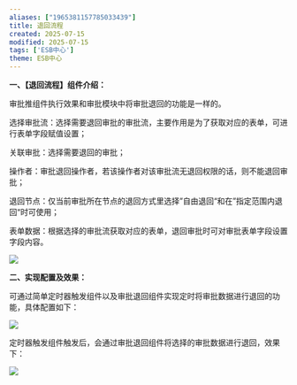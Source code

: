 ```yaml
---
aliases: ["1965381157785033439"]
title: 退回流程
created: 2025-07-15
modified: 2025-07-15
tags: ['ESB中心']
theme: ESB中心
---
```


**一、【退回流程】组件介绍：**

审批推组件执行效果和审批模块中将审批退回的功能是一样的。

选择审批流：选择需要退回审批的审批流，主要作用是为了获取对应的表单，可进行表单字段赋值设置；

关联审批：选择需要退回的审批；

操作者：审批退回操作者，若该操作者对该审批流无退回权限的话，则不能退回审批；

退回节点：仅当前审批所在节点的退回方式里选择”自由退回“和在”指定范围内退回“时可使用；

表单数据：根据选择的审批流获取对应的表单，退回审批时可对审批表单字段设置字段内容。

![](7148769d74cbb5660533fbb02141e0d2.jpg)

**二、实现配置及效果：**

可通过简单定时器触发组件以及审批退回组件实现定时将审批数据进行退回的功能，具体配置如下：

![](f3b77da3177636f8937cd7f9d30a1467.jpg)

定时器触发组件触发后，会通过审批退回组件将选择的审批数据进行退回，效果下：

![](fed419b17aa0ce8cd8b9bdbf376dbd7b.jpg)